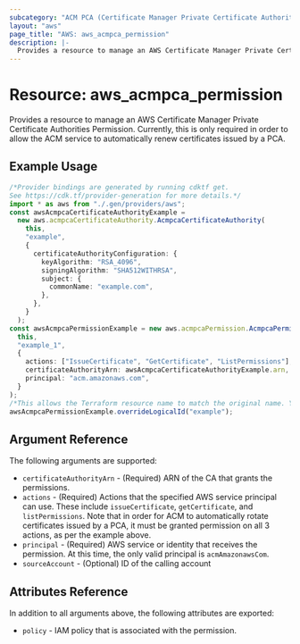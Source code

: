 ```yaml
---
subcategory: "ACM PCA (Certificate Manager Private Certificate Authority)"
layout: "aws"
page_title: "AWS: aws_acmpca_permission"
description: |-
  Provides a resource to manage an AWS Certificate Manager Private Certificate Authorities Permission
---
```


# Resource: aws\_acmpca\_permission

Provides a resource to manage an AWS Certificate Manager Private Certificate Authorities Permission.
Currently, this is only required in order to allow the ACM service to automatically renew certificates issued by a PCA.

## Example Usage

```typescript
/*Provider bindings are generated by running cdktf get.
See https://cdk.tf/provider-generation for more details.*/
import * as aws from "./.gen/providers/aws";
const awsAcmpcaCertificateAuthorityExample =
  new aws.acmpcaCertificateAuthority.AcmpcaCertificateAuthority(
    this,
    "example",
    {
      certificateAuthorityConfiguration: {
        keyAlgorithm: "RSA_4096",
        signingAlgorithm: "SHA512WITHRSA",
        subject: {
          commonName: "example.com",
        },
      },
    }
  );
const awsAcmpcaPermissionExample = new aws.acmpcaPermission.AcmpcaPermission(
  this,
  "example_1",
  {
    actions: ["IssueCertificate", "GetCertificate", "ListPermissions"],
    certificateAuthorityArn: awsAcmpcaCertificateAuthorityExample.arn,
    principal: "acm.amazonaws.com",
  }
);
/*This allows the Terraform resource name to match the original name. You can remove the call if you don't need them to match.*/
awsAcmpcaPermissionExample.overrideLogicalId("example");

```

## Argument Reference

The following arguments are supported:

* `certificateAuthorityArn` - (Required) ARN of the CA that grants the permissions.
* `actions` - (Required) Actions that the specified AWS service principal can use. These include `issueCertificate`, `getCertificate`, and `listPermissions`. Note that in order for ACM to automatically rotate certificates issued by a PCA, it must be granted permission on all 3 actions, as per the example above.
* `principal` - (Required) AWS service or identity that receives the permission. At this time, the only valid principal is `acmAmazonawsCom`.
* `sourceAccount` - (Optional) ID of the calling account

## Attributes Reference

In addition to all arguments above, the following attributes are exported:

* `policy` - IAM policy that is associated with the permission.
